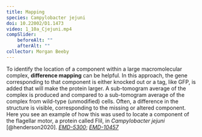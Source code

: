 ```yaml
---
title: Mapping
species: Campylobacter jejuni 
doi: 10.22002/D1.1473
video: 1_10a_Cjejuni.mp4
compSlider:
    beforeAlt: ""
    afterAlt: ""
collector: Morgan Beeby
---
```


To identify the location of a component within a large macromolecular complex, **difference mapping** can be helpful. In this approach, the gene corresponding to that component is either knocked out or a tag, like GFP, is added that will make the protein larger. A sub-tomogram average of the complex is produced and compared to a sub-tomogram average of the complex from wild-type (unmodified) cells. Often, a difference in the structure is visible, corresponding to the missing or altered component. Here you see an example of how this was used to locate a component of the flagellar motor, a protein called FliI, in *Campylobacter jejuni* [@henderson2020]. [*EMD-5300*](https://www.ebi.ac.uk/emdb/entry/5300); [*EMD-10457*](https://www.ebi.ac.uk/emdb/entry/10457)

